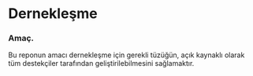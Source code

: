 # Dernekleşme

### Amaç.

Bu reponun amacı dernekleşme için gerekli tüzüğün, açık kaynaklı olarak tüm destekçiler tarafından geliştirilebilmesini sağlamaktır.

